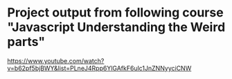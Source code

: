 # Project output from following course "Javascript Understanding the Weird parts"

https://www.youtube.com/watch?v=b62pf5bjBWY&list=PLneJ4Rpp6YlGAfkF6ulc1JnZNNyyciCNW

